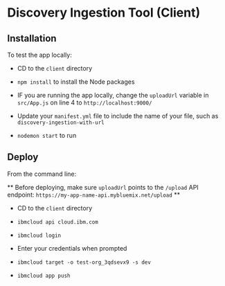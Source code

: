 # Discovery Ingestion Tool (Client)

## Installation

To test the app locally:

- CD to the `client` directory

- `npm install` to install the Node packages

- IF you are running the app locally, change the `uploadUrl` variable in `src/App.js` on line 4 to `http://localhost:9000/`

- Update your `manifest.yml` file to include the name of your file, such as `discovery-ingestion-with-url`

- `nodemon start` to run

## Deploy

From the command line:

** Before deploying, make sure `uploadUrl` points to the `/upload` API endpoint: `https://my-app-name-api.mybluemix.net/upload` **

- CD to the `client` directory

- `ibmcloud api cloud.ibm.com`

- `ibmcloud login`

- Enter your credentials when prompted

- `ibmcloud target -o test-org_3qdsevx9 -s dev`

- `ibmcloud app push`